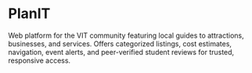 # PlanIT
Web platform for the VIT community featuring local guides to attractions, businesses, and services. Offers categorized listings, cost estimates, navigation, event alerts, and peer-verified student reviews for trusted, responsive access.
